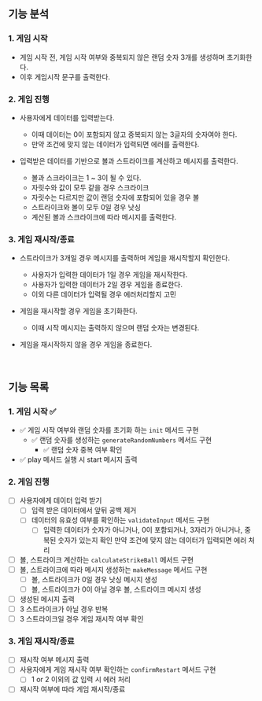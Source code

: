 ## 기능 분석

### 1. 게임 시작

- 게임 시작 전, 게임 시작 여부와 중복되지 않은 랜덤 숫자 3개를 생성하며 초기화한다.
- 이후 게임시작 문구를 출력한다.

### 2. 게임 진행

- 사용자에게 데이터를 입력받는다.

  - 이때 데이터는 0이 포함되지 않고 중복되지 않는 3글자의 숫자여야 한다.
  - 만약 조건에 맞지 않는 데이터가 입력되면 에러를 출력한다.

- 입력받은 데이터를 기반으로 볼과 스트라이크를 계산하고 메시지를 출력한다.

  - 볼과 스크라이크는 1 ~ 3이 될 수 있다.
  - 자릿수와 값이 모두 같을 경우 스크라이크
  - 자릿수는 다르지만 값이 랜덤 숫자에 포함되어 있을 경우 볼
  - 스트라이크와 볼이 모두 0일 경우 낫싱
  - 계산된 볼과 스크라이크에 따라 메시지를 출력한다.

### 3. 게임 재시작/종료

- 스트라이크가 3개일 경우 메시지를 출력하며 게임을 재시작할지 확인한다.

  - 사용자가 입력한 데이터가 1일 경우 게임을 재시작한다.
  - 사용자가 입력한 데이터가 2일 경우 게임을 종료한다.
  - 이외 다른 데이터가 입력될 경우 에러처리할지 고민

- 게임을 재시작할 경우 게임을 초기화한다.

  - 이때 시작 메시지는 출력하지 않으며 랜덤 숫자는 변경된다.

- 게임을 재시작하지 않을 경우 게임을 종료한다.

<br />

## 기능 목록

### 1. 게임 시작 ✅

- ✅ 게임 시작 여부와 랜덤 숫자를 초기화 하는 `init` 메서드 구현
  - ✅ 랜덤 숫자를 생성하는 `generateRandomNumbers` 메서드 구현
    - ✅ 랜덤 숫자 중복 여부 확인
- ✅ play 메서드 실행 시 start 메시지 출력

### 2. 게임 진행

- [ ] 사용자에게 데이터 입력 받기
  - [ ] 입력 받은 데이터에서 앞뒤 공백 제거
  - [ ] 데이터의 유효성 여부를 확인하는 `validateInput` 메서드 구현
    - [ ] 입력한 데이터가 숫자가 아니거나, 0이 포함되거나, 3자리가 아니거나, 중복된 숫자가 있는지 확인 만약 조건에 맞지 않는 데이터가 입력되면 에러 처리
- [ ] 볼, 스트라이크 계산하는 `calculateStrikeBall` 메서드 구현
- [ ] 볼, 스트라이크에 따라 메시지 생성하는 `makeMessage` 메서드 구현
  - [ ] 볼, 스트라이크가 0일 경우 낫싱 메시지 생성
  - [ ] 볼, 스트라이크가 0이 아닐 경우 볼, 스트라이크 메시지 생성
- [ ] 생성된 메시지 출력
- [ ] 3 스트라이크가 아닐 경우 반복
- [ ] 3 스트라이크일 경우 게임 재시작 여부 확인

### 3. 게임 재시작/종료

- [ ] 재시작 여부 메시지 출력
- [ ] 사용자에게 게임 재시작 여부 확인하는 `confirmRestart` 메서드 구현
  - [ ] 1 or 2 이외의 값 입력 시 에러 처리
- [ ] 재시작 여부에 따라 게임 재시작/종료
